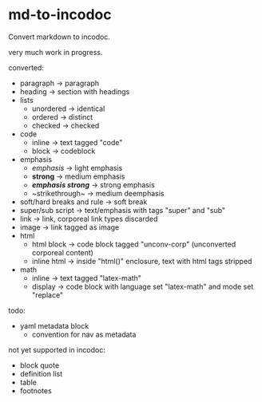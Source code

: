 # md-to-incodoc

Convert markdown to incodoc.

very much work in progress.

converted:

- paragraph -> paragraph
- heading -> section with headings
- lists
  - unordered -> identical
  - ordered -> distinct
  - checked -> checked
- code
  - inline -> text tagged "code"
  - block -> codeblock
- emphasis
  - *emphasis* -> light emphasis
  - **strong** -> medium emphasis
  - ***emphasis strong*** -> strong emphasis
  - ~strikethrough~ -> medium deemphasis
- soft/hard breaks and rule -> soft break
- super/sub script -> text/emphasis with tags "super" and "sub"
- link -> link, corporeal link types discarded
- image -> link tagged as image
- html
  - html block -> code block tagged "unconv-corp" (unconverted corporeal content)
  - inline html -> inside "html()" enclosure, text with html tags stripped
- math
  - inline -> text tagged "latex-math"
  - display -> code block with language set "latex-math" and mode set "replace"

todo:

- yaml metadata block
  - convention for nav as metadata

not yet supported in incodoc:

- block quote
- definition list
- table
- footnotes
